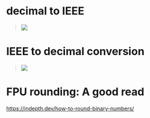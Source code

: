 # decimal to IEEE
> [![](http://img.youtube.com/vi/8afbTaA-gOQ/0.jpg)](http://www.youtube.com/watch?v=8afbTaA-gOQ "")

# IEEE to decimal conversion

> [![](http://img.youtube.com/vi/LXF-wcoeT0o/0.jpg)](http://www.youtube.com/watch?v=LXF-wcoeT0o "")


# FPU rounding: A good read
<https://indepth.dev/how-to-round-binary-numbers/>
